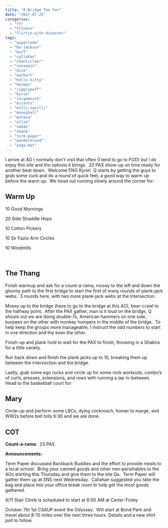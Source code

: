 ```yaml
---
title: "A Bridge Too Far"
date: "2017-07-25"
categories: 
  - "f3"
  - "fitness"
  - "flirtin-with-disaster"
tags: 
  - "aspartame"
  - "bo-jackson"
  - "burt"
  - "callahan"
  - "chanticleer"
  - "coxswain"
  - "dice"
  - "earhart"
  - "hello-kitty"
  - "hermes"
  - "jigglypuff"
  - "kyrie"
  - "largemouth"
  - "mccants"
  - "milli-vanilli"
  - "moneyball"
  - "mufasa"
  - "ollie"
  - "saban"
  - "shank"
  - "term-paper"
  - "wonderbread"
  - "yoga-mat"
---
```


I arrive at AO I normally don’t visit that often (I tend to go to FOD) but I do enjoy this site and the options it brings.  22 PAX show-up on time ready for another beat down.  Welcome FNG Kyrie!  Q starts by getting the guys to grab some curb and do a round of quick feet, a good way to warm up before the warm up.  We head out running slowly around the corner for:

## Warm Up

10 Good Mornings

20 Side Straddle Hops

10 Cotton Pickers

10 Sir Fazio Arm Circles

10 Windmills

 

## The Thang

Finish warmup and ask for a count-a-rama, mosey to the left and down the gloomy path to the first bridge to start the first of many rounds of plank-jack webs.  3 rounds here, with two more plank-jack webs at the intersection.

Mosey up to the bridge (have to go to the bridge at this AO), bear-crawl to the halfway point.  After the PAX gather, man is it loud on the bridge, Q shouts out we are doing double-7s, American hammers on one side, burpees on the other with monkey humpers in the middle of the bridge.  To help keep the groups more manageable, I instruct the odd numbers to start in one direction and the even the other.

Finish-up and plank hold to wait for the PAX to finish, throwing in a Shakira for a little variety.

Run back down and finish the plank jacks up to 10, breaking them up between the intersection and the bridge.

Lastly, grab some ego rocks and circle up for some rock workouts, combo’s of curls, presses, extensions, and rows with running a lap in-between.  Head to the basketball court for:

## Mary

Circle-up and perform some LBCs, dying cockroach, homer to marge, and WW2s before bell tolls 6:30 and we are done.

## COT

**Count-a-rama:**  23 PAX.

**Announcements:**

Term Paper discussed Backback Buddies and the effort to provide meals to a local school.  Bring your canned goods and other non-perishables to the AOs starting this Thursday and give them to the site Qs.  Term Paper will gather them up at SNS next Wednesday.  Callahan suggested you take the bag and place into your office break room to help get the most goods gathered.

9/11 Stair Climb is scheduled to start at 6:00 AM at Carter-Finley

October 7th 1st CSAUP event the Odyssey.  Will start at Bond Park and travel about 8-10 miles over the next three hours. Details and a new shirt poll to follow.
